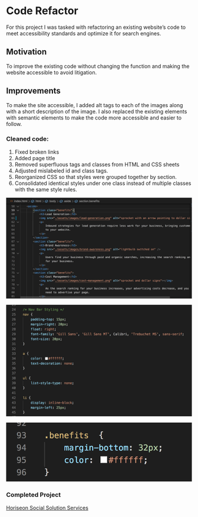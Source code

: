 # Code Refactor

For this project I was tasked with refactoring an existing website’s code to meet accessibility standards and optimize it for search engines.

## Motivation

To improve the existing code without changing the function and making the website accessible to avoid litigation.

## Improvements

To make the site accessible, I added alt tags to each of the images along with a short description of the image. I also replaced the existing elements with semantic elements to make the code more accessible and easier to follow.

### Cleaned code:
1. Fixed broken links
2. Added page title
3. Removed superfluous tags and classes from HTML and CSS sheets
4. Adjusted mislabeled id and class tags.
5. Reorganized CSS so that styles were grouped together by section.
6. Consolidated identical styles under one class instead of multiple classes with the same style rules.

![accessibility features](https://github.com/jkelly101/code-refactor/blob/main/assets/images/accessibilty-features.png)

![css reorganization](https://github.com/jkelly101/code-refactor/blob/main/assets/images/css-reorg.png)

![class consolidation](https://github.com/jkelly101/code-refactor/blob/main/assets/images/class-consolidation.png)



### Completed Project
[Horiseon Social Solution Services](https://jkelly101.github.io/code-refactor/)
